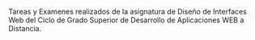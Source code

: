 Tareas y Examenes realizados de la asignatura de Diseño de Interfaces Web del Ciclo de Grado Superior de Desarrollo de Aplicaciones WEB a Distancia.

